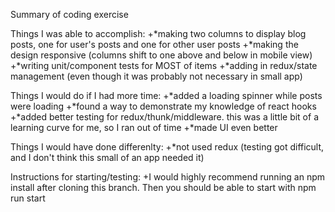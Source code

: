 Summary of coding exercise

Things I was able to accomplish:
+*making two columns to display blog posts, one for user's posts and one for other user posts
+*making the design responsive (columns shift to one above and below in mobile view)
+*writing unit/component tests for MOST of items
+*adding in redux/state management (even though it was probably not necessary in small app)

Things I would do if I had more time:
+*added a loading spinner while posts were loading
+*found a way to demonstrate my knowledge of react hooks
+*added better testing for redux/thunk/middleware. this was a little bit of a learning curve for me, so I ran out of time
+*made UI even better

Things I would have done differenlty:
+*not used redux (testing got difficult, and I don't think this small of an app needed it)

Instructions for starting/testing:
+I would highly recommend running an npm install after cloning this branch. Then you should be able to start with npm run start
